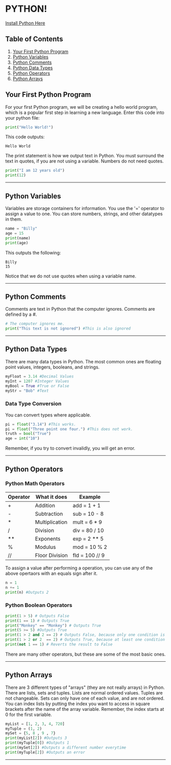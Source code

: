 # PYTHON!

[Install Python Here](https://www.python.org/downloads/)

## Table of Contents
1. [Your First Python Program](https://ssloke420.github.io/py/#your-first-python-program)
2. [Python Variables](https://ssloke420.github.io/py/#python-variables)
3. [Python Comments](https://ssloke420.github.io/py/#python-comments)
4. [Python Data Types](https://ssloke420.github.io/py/#python-data-types)
5. [Python Operators](https://ssloke420.github.io/py/#python-operators)
6. [Python Arrays](https://ssloke420.github.io/py/#python-arrays)
## Your First Python Program
For your first Python program, we will be creating a hello world program, which is a popular first step in learning a new language.
Enter this code into your python file:
```python
print("Hello World!")
```
This code outputs:
```
Hello World
```
The print statement is how we output text in Python. You must surround the text in quotes, if you are not using a variable. Numbers do not need quotes.

```python
print("I am 12 years old")
print(12)
```
------------------------------------------------------------------------------------------------------

## Python Variables
Variables are storage containers for information. You use the '=' operator to assign a value to one. You can store numbers, strings, and other datatypes in them.

```python
name = "Billy"
age = 15
print(name)
print(age)
```
This outputs the following:
```
Billy
15
```
Notice that we do not use quotes when using a variable name.

-------------------------------------------------------------------------------------------------------------

## Python Comments
Comments are text in Python that the computer ignores. Comments are defined by a #.
```python
# The computer ignores me.
print("This text is not ignored") #This is also ignored
```

--------------------------------------------------------------------------------------------------------------

## Python Data Types

There are many data types in Python. The most common ones are floating point values, integers, booleans, and strings.
```python
myFloat = 3.14 #Decimal Values
myInt = 1207 #Integer Values
myBool = True #True or False
myStr = "Bob" #Text
```
### Data Type Conversion

You can convert types where applicable.

```python
pi = float("3.14") #This works.
pi = float("Three point one four.") #This does not work.
truth = bool("True")
age = int("10")
```
Remember, if you try to convert invalidly, you will get an error.

------------------------------------------------------------------------------------------------------------------------------
## Python Operators

### Python Math Operators

| Operator | What it does | Example |
| -------- | ------------| -------- |
|    +     | Addition | add = 1 + 1 |
|    -     | Subtraction | sub = 10 - 8 |
|    *     | Multiplication | mult = 6 * 9 |
|    /     | Division | div = 80 / 10 |
|    **    |  Exponents | exp = 2 ** 5 |
|    %     |  Modulus  | mod = 10 % 2  |
|   //      | Floor Division | fld = 100 // 9 |

To assign a value after performing a operation, you can use any of the above opertaors with an equals sign after it.

```python
n = 1
n += 1
print(n) #Outputs 2
```
### Python Boolean Operators
```python
print(1 > 5) # Outputs False
print(1 == 1) # Outputs True
print("Monkey" == "Monkey") # Outputs True
print(5 >= 5) #Outputs True
print(1 > 2 and 2 == 2) # Outputs False, because only one condition is met.
print(1 > 2 or 2  == 2) # Outputs True, because at least one condition is met
print(not 1 == 1) # Reverts the result to False
```
There are many other operators, but these are some of the most basic ones.

-------------------------------------------------------------------------------------------------------------
## Python Arrays
There are 3 different types of "arrays" (they are not really arrays) in Python. There are lists, sets and tuples.
Lists are normal ordered values. Tuples are not changeable. Sets can only have one of each value, and are not ordered.
You can index lists by putting the index you want to access in square brackets after the name of the array variable.
Remember, the index starts at 0 for the first variable.
```python
myList = [1, 2, 3, 4, 720]
myTuple = (1, 2)
mySet = {5, 8 , 9 , 7}
print(myList[2]) #Outputs 3
print(myTuple[0]) #Outputs 1
print(mySet[2]) #Outputs a different number everytime
print(myTuple[2]) #Outputs an error
```
-------------------------------------------------------------------------------------------------------------------------------



